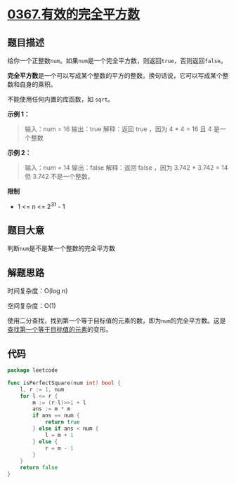 # [0367.有效的完全平方数](https://leetcode.cn/problems/valid-perfect-square/)

## 题目描述

给你一个正整数`num`。如果`num`是一个完全平方数，则返回`true`，否则返回`false`。

**完全平方数**是一个可以写成某个整数的平方的整数。换句话说，它可以写成某个整数和自身的乘积。

不能使用任何内置的库函数，如 `sqrt`。

**示例 1：**

> 输入：num = 16 
> 输出：true 
> 解释：返回 true ，因为 4 * 4 = 16 且 4 是一个整数

**示例 2：**

> 输入：num = 14 
> 输出：false 
> 解释：返回 false ，因为 3.742 * 3.742 = 14 但 3.742 不是一个整数。

**限制**

* 1 <= n <= $2^{31}$ - 1

## 题目大意

判断`num`是不是某一个整数的完全平方数

## 解题思路


时间复杂度：O(log n)

空间复杂度：O(1)

使用二分查找，找到第一个等于目标值的元素的数，即为`num`的完全平方数。这是[查找第一个等于目标值的元素](../../notes/Binary-Search.md#查找第一个等于目标值的元素)的变形。

## 代码

```go
package leetcode

func isPerfectSquare(num int) bool {
	l, r := 1, num
	for l <= r {
		m := (r-l)>>1 + l
		ans := m * m
		if ans == num {
			return true
		} else if ans < num {
			l = m + 1
		} else {
			r = m - 1
		}
	}
	return false
}
```

